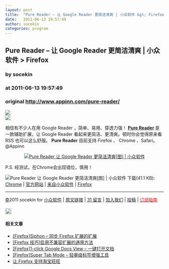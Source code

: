 ```yaml
---
layout: post
title:  "Pure Reader – 让 Google Reader 更简洁清爽 | 小众软件 &gt; Firefox"
date:   2011-06-13 19:57:49
author: socekin
categories: program
---
```


## Pure Reader – 让 Google Reader 更简洁清爽 | 小众软件 &gt; Firefox
### by socekin
### at 2011-06-13 19:57:49
### original <http://www.appinn.com/pure-reader/>

<p><a href="http://feedads.g.doubleclick.net/~a/R9qdLUydMqsIk_jA_4MEtnWsP7E/0/da"><img src="http://feedads.g.doubleclick.net/~a/R9qdLUydMqsIk_jA_4MEtnWsP7E/0/di" border="0" ismap></a><br>
<a href="http://feedads.g.doubleclick.net/~a/R9qdLUydMqsIk_jA_4MEtnWsP7E/1/da"><img src="http://feedads.g.doubleclick.net/~a/R9qdLUydMqsIk_jA_4MEtnWsP7E/1/di" border="0" ismap></a></p><p>相信有不少人在用 Google Reader ，简单、易用、穿透力强！ <strong><a href="http://www.appinn.com/pure-reader/">Pure Reader</a> </strong> 是一款辅助扩展，让 Google Reader 看起来更简洁、更清爽。顿时你会觉得原来看 RSS 也可以这么舒服。 <strong>Pure Reader</strong> 目前支持 Firefox 、 Chrome  、Safari。 @Appinn</p>
<p style="text-align:center">
<a href="http://www.appinn.com/pure-reader/"><img src="http://img1.appinn.com/2011/06/234744000.jpg" alt="Pure Reader   让 Google Reader 更简洁清爽[图] | 小众软件" title="Pure Reader   让 Google Reader 更简洁清爽[图] | 小众软件"></a>
</p>
<p>P.S. 经测试，在Chrome会出现错位，慎用！</p>
<p><img title="点击右侧的链接下载本软件" src="http://www.appinn.com/wp-content/down.gif" alt="Pure Reader   让 Google Reader 更简洁清爽[图] | 小众软件"> 下载(41.1 KB): <a href="http://g.appinn.com/ng">Chrome</a> | <a href="http://nadesign.net/safari/">官方网站</a> | <a href="http://www.appinn.com/pure-reader/">来自小众软件</a> | <a href="https://addons.mozilla.org/en-US/firefox/addon/pure-reader-for-firefox/">Firefox</a></p>
<hr>
<a href="http://www.appinn.com/copyright/" title="版权声明">©</a>2011 socekin for <a href="http://www.appinn.com" title="本文来自小众软件">小众软件</a> | <a href="http://www.appinn.com/pure-reader/" title="本文原始链接" rel="bookmark">原文链接</a> | <a href="http://www.appinn.com/pure-reader/#comments" title="来小众软件留言">31 留言</a> | <a href="http://www.appinn.com/join-us/" title="加入小众软件">加入我们</a> | <a href="http://www.appinn.com/contribute/" title="给小众软件投稿">投稿</a> | <a href="http://www.appinn.com/feeds-subscribe/" title="可以分类订阅小众，Windows/MAC/游戏"><font color="red">订阅指南</font></a><br> <br>
<img src="http://s33.sitemeter.com/meter.asp?site=s33appinn" alt="Pure Reader   让 Google Reader 更简洁清爽[图] | 小众软件" width="20" border="0" title="Pure Reader   让 Google Reader 更简洁清爽[图] | 小众软件">
<h4>相关文章</h4><ul><li><a href="http://www.appinn.com/firefox-siphon-sync-extensions/" title="[Firefox]Siphon – 同步 Firefox 扩展的扩展">[Firefox]Siphon – 同步 Firefox 扩展的扩展</a></li><li><a href="http://www.appinn.com/firefox-tip-extensions-checkcompatibility/" title="[Firefox 技巧]启用不兼容扩展的通用方法">[Firefox 技巧]启用不兼容扩展的通用方法</a></li><li><a href="http://www.appinn.com/firefox-1-click-google-docs-view/" title="[Firefox]1-click Google Docs View – 一键打开文档">[Firefox]1-click Google Docs View – 一键打开文档</a></li><li><a href="http://www.appinn.com/firefoxsuper-tab-mode/" title="[Firefox]Super Tab Mode – 轻量级标签增强工具">[Firefox]Super Tab Mode – 轻量级标签增强工具</a></li><li><a href="http://www.appinn.com/firefox-wangwang/" title="让 Firefox 支持淘宝旺旺">让 Firefox 支持淘宝旺旺</a></li></ul><img src="http://www1.feedsky.com/t1/523551703/soft/feedsky/s.gif?r=http://www.appinn.com/pure-reader/" border="0" height="0" width="0">